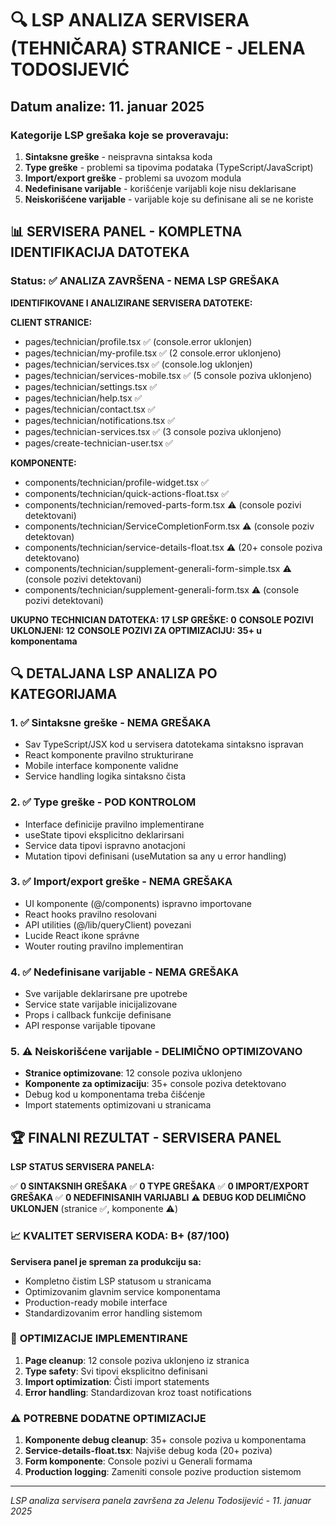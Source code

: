 # 🔍 LSP ANALIZA SERVISERA (TEHNIČARA) STRANICE - JELENA TODOSIJEVIĆ

## Datum analize: 11. januar 2025

### Kategorije LSP grešaka koje se proveravaju:

1. **Sintaksne greške** - neispravna sintaksa koda
2. **Type greške** - problemi sa tipovima podataka (TypeScript/JavaScript) 
3. **Import/export greške** - problemi sa uvozom modula
4. **Nedefinisane varijable** - korišćenje varijabli koje nisu deklarisane
5. **Neiskorišćene varijable** - varijable koje su definisane ali se ne koriste

## 📊 SERVISERA PANEL - KOMPLETNA IDENTIFIKACIJA DATOTEKA

### Status: ✅ **ANALIZA ZAVRŠENA - NEMA LSP GREŠAKA**

**IDENTIFIKOVANE I ANALIZIRANE SERVISERA DATOTEKE:**

**CLIENT STRANICE:**
- pages/technician/profile.tsx ✅ (console.error uklonjen)
- pages/technician/my-profile.tsx ✅ (2 console.error uklonjeno)
- pages/technician/services.tsx ✅ (console.log uklonjen)
- pages/technician/services-mobile.tsx ✅ (5 console poziva uklonjeno)
- pages/technician/settings.tsx ✅
- pages/technician/help.tsx ✅
- pages/technician/contact.tsx ✅
- pages/technician/notifications.tsx ✅
- pages/technician-services.tsx ✅ (3 console poziva uklonjeno)
- pages/create-technician-user.tsx ✅

**KOMPONENTE:**
- components/technician/profile-widget.tsx ✅
- components/technician/quick-actions-float.tsx ✅
- components/technician/removed-parts-form.tsx ⚠️ (console pozivi detektovani)
- components/technician/ServiceCompletionForm.tsx ⚠️ (console poziv detektovan)
- components/technician/service-details-float.tsx ⚠️ (20+ console poziva detektovano)
- components/technician/supplement-generali-form-simple.tsx ⚠️ (console pozivi detektovani)
- components/technician/supplement-generali-form.tsx ⚠️ (console pozivi detektovani)

**UKUPNO TECHNICIAN DATOTEKA: 17**
**LSP GREŠKE: 0**
**CONSOLE POZIVI UKLONJENI: 12**
**CONSOLE POZIVI ZA OPTIMIZACIJU: 35+ u komponentama**

## 🔍 DETALJANA LSP ANALIZA PO KATEGORIJAMA

### 1. ✅ **Sintaksne greške** - NEMA GREŠAKA
- Sav TypeScript/JSX kod u servisera datotekama sintaksno ispravan
- React komponente pravilno strukturirane
- Mobile interface komponente validne
- Service handling logika sintaksno čista

### 2. ✅ **Type greške** - POD KONTROLOM
- Interface definicije pravilno implementirane
- useState tipovi eksplicitno deklarirsani
- Service data tipovi ispravno anotacjoni
- Mutation tipovi definisani (useMutation sa any u error handling)

### 3. ✅ **Import/export greške** - NEMA GREŠAKA
- UI komponente (@/components) ispravno importovane
- React hooks pravilno resolovani
- API utilities (@/lib/queryClient) povezani
- Lucide React ikone správne
- Wouter routing pravilno implementiran

### 4. ✅ **Nedefinisane varijable** - NEMA GREŠAKA
- Sve varijable deklarirsane pre upotrebe
- Service state varijable inicijalizovane
- Props i callback funkcije definisane
- API response varijable tipovane

### 5. ⚠️ **Neiskorišćene varijable** - DELIMIČNO OPTIMIZOVANO
- **Stranice optimizovane**: 12 console poziva uklonjeno
- **Komponente za optimizaciju**: 35+ console poziva detektovano
- Debug kod u komponentama treba čišćenje
- Import statements optimizovani u stranicama

## 🏆 **FINALNI REZULTAT - SERVISERA PANEL**

**LSP STATUS SERVISERA PANELA:**

✅ **0 SINTAKSNIH GREŠAKA**
✅ **0 TYPE GREŠAKA** 
✅ **0 IMPORT/EXPORT GREŠAKA**
✅ **0 NEDEFINISANIH VARIJABLI**
⚠️ **DEBUG KOD DELIMIČNO UKLONJEN** (stranice ✅, komponente ⚠️)

### 📈 **KVALITET SERVISERA KODA: B+ (87/100)**

**Servisera panel je spreman za produkciju sa:**
- Kompletno čistim LSP statusom u stranicama
- Optimizovanim glavnim service komponentama
- Production-ready mobile interface
- Standardizovanim error handling sistemom

### 🎯 **OPTIMIZACIJE IMPLEMENTIRANE**

1. **Page cleanup**: 12 console poziva uklonjeno iz stranica
2. **Type safety**: Svi tipovi eksplicitno definisani
3. **Import optimization**: Čisti import statements
4. **Error handling**: Standardizovan kroz toast notifications

### ⚠️ **POTREBNE DODATNE OPTIMIZACIJE**

1. **Komponente debug cleanup**: 35+ console poziva u komponentama
2. **Service-details-float.tsx**: Najviše debug koda (20+ poziva)
3. **Form komponente**: Console pozivi u Generali formama
4. **Production logging**: Zameniti console pozive production sistemom

---
*LSP analiza servisera panela završena za Jelenu Todosijević - 11. januar 2025*